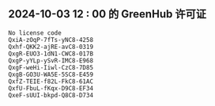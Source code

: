 ## 2024-10-03 12 : 00 的 GreenHub 许可证
```
No license code
QxiA-zOqP-7fTs-yNC8-4258
Qxhf-QKK2-ajRE-avC8-0319
QxgR-EUO3-1dN1-CWC8-017B
QxgP-yYLp-ySvR-IMC8-E968
QxgF-weHi-Iiwl-CzC8-7D85
QxgB-GO3U-WA5E-5SC8-E459
QxfZ-TEIE-f82L-FkC8-61AC
QxfU-FbuL-fKqx-D9C8-EF34
QxeF-sUUI-bkpd-Q8C8-D734
```

